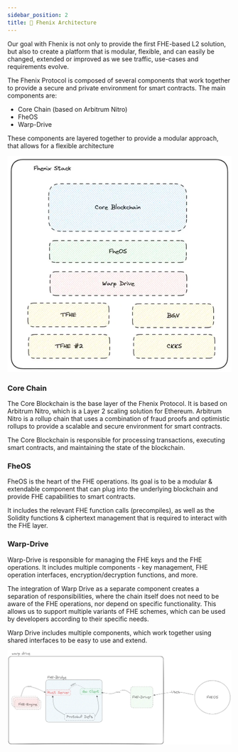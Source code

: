 ```yaml
---
sidebar_position: 2
title: 📐 Fhenix Architecture
---
```


Our goal with Fhenix is not only to provide the first FHE-based L2 solution, but also to create a platform that is modular, flexible, and can easily be changed, extended or improved as we see
traffic, use-cases and requirements evolve.

The Fhenix Protocol is composed of several components that work together to provide a secure and private environment for smart contracts. The main components are:

* Core Chain (based on Arbitrum Nitro)
* FheOS
* Warp-Drive

These components are layered together to provide a modular approach, that allows for a flexible architecture 

![](/img/fhenix-stack.webp)

### Core Chain

The Core Blockchain is the base layer of the Fhenix Protocol. It is based on Arbitrum Nitro, which is a Layer 2 scaling solution for Ethereum. Arbitrum Nitro is a rollup chain that uses a combination of fraud proofs and optimistic rollups to provide a scalable and secure environment for smart contracts.

The Core Blockchain is responsible for processing transactions, executing smart contracts, and maintaining the state of the blockchain.

### FheOS

FheOS is the heart of the FHE operations. Its goal is to be a modular & extendable component that can plug into the underlying blockchain and provide FHE capabilities to smart contracts. 

It includes the relevant FHE function calls (precompiles), as well as the Solidity functions & ciphertext management that is required to interact with the FHE layer.

### Warp-Drive

Warp-Drive is responsible for managing the FHE keys and the FHE operations. It includes multiple components - key management, FHE operation interfaces, encryption/decryption functions, and more.

The integration of Warp Drive as a separate component creates a separation of responsibilities, where the chain itself does not need to be aware of the FHE operations, nor depend on specific functionality. 
This allows us to support multiple variants of FHE schemes, which can be used by developers according to their specific needs.

Warp Drive includes multiple components, which work together using shared interfaces to be easy to use and extend.

![](/img/warp-drive-schema.webp)

